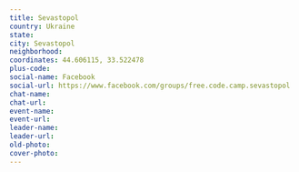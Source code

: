 ```yaml
---
title: Sevastopol
country: Ukraine
state: 
city: Sevastopol
neighborhood: 
coordinates: 44.606115, 33.522478
plus-code:
social-name: Facebook
social-url: https://www.facebook.com/groups/free.code.camp.sevastopol
chat-name:
chat-url:
event-name:
event-url:
leader-name:
leader-url:
old-photo: 
cover-photo:
---
```

